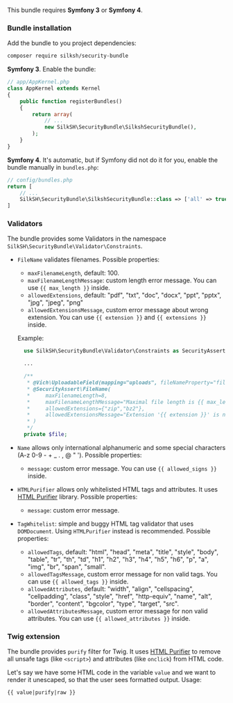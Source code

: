 This bundle requires **Symfony 3** or **Symfony 4**.

### Bundle installation

Add the bundle to you project dependencies:
```bash
composer require silksh/security-bundle
```

**Symfony 3**. Enable the bundle:
```php
// app/AppKernel.php
class AppKernel extends Kernel
{
    public function registerBundles()
    {
        return array(
            // ...
            new SilkSH\SecurityBundle\SilkshSecurityBundle(),
        );
    }
}
```

**Symfony 4**. It's automatic, but if Symfony did not do it for you, enable the bundle manually in `bundles.php`:
```php
// config/bundles.php
return [
    // ...
    SilkSH\SecurityBundle\SilkshSecurityBundle::class => ['all' => true],
]
```

### Validators

The bundle provides some Validators in the namespace `SilkSH\SecurityBundle\Validator\Constraints`. 

- `FileName` validates filenames. Possible properties:
  - `maxFilenameLength`, default: 100.
  - `maxFilenameLengthMessage`: custom length error message. You can use `{{ max_length }}` inside.
  - `allowedExtensions`, default: "pdf", "txt", "doc", "docx", "ppt", "pptx", "jpg", "jpeg", "png"
  - `allowedExtensionsMessage`, custom error message about wrong extension. You can use `{{ extension }}` and `{{ extensions }}` inside.

  Example:
  ```php
    use SilkSH\SecurityBundle\Validator\Constraints as SecurityAssert;

    ...

    /**
     * @Vich\UploadableField(mapping="uploads", fileNameProperty="filename")
     * @SecurityAssert\FileName(
     *     maxFilenameLength=8,
     *     maxFilenameLengthMessage="Maximal file length is {{ max_length }} characters",
     *     allowedExtensions={"zip","bz2"},
     *     allowedExtensionsMessage="Extension '{{ extension }}' is not allowed. Allowed extensions: {{ extensions }}"
     * )
     */
    private $file;

  ```

- `Name` allows only international alphanumeric and some special characters (A-z 0-9 - + _ . , @ " '). Possible properties:
  - `message`: custom error message. You can use `{{ allowed_signs }}` inside.

- `HTMLPurifier` allows only whitelisted HTML tags and attributes. It uses [HTML Purifier](http://htmlpurifier.org/) library.  Possible properties:
  - `message`: custom error message.

- `TagWhitelist`: simple and buggy HTML tag validator that uses `DOMDocument`. Using `HTMLPurifier` instead is recommended. Possible properties:
  - `allowedTags`, default: "html", "head", "meta", "title", "style", "body", "table", "tr", "th", "td", "h1", "h2", "h3", "h4", "h5", "h6", "p", "a", "img", "br", "span", "small". 
  - `allowedTagsMessage`, custom error message for non valid tags. You can use `{{ allowed_tags }}` inside.
  - `allowedAttributes`, default: "width", "align", "cellspacing", "cellpadding", "class", "style", "href", "http-equiv", "name", "alt", "border", "content", "bgcolor", "type", "target", "src".
  - `allowedAttributesMessage`, custom error message for non valid attributes. You can use `{{ allowed_attributes }}` inside.

### Twig extension

The bundle provides `purify` filter for Twig.
It uses [HTML Purifier](http://htmlpurifier.org/) to remove all unsafe tags (like `<script>`) and attributes (like `onclick`) from HTML code.

Let's say we have some HTML code in the variable `value` and we want to render it unescaped,
so that the user sees formatted output. Usage:  
```twig
{{ value|purify|raw }}
```
